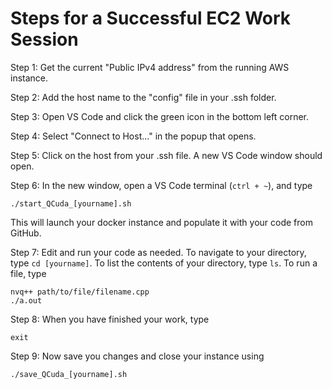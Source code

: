 # Steps for a Successful EC2 Work Session

Step 1: Get the current "Public IPv4 address" from the running AWS instance.

Step 2: Add the host name to the "config" file in your .ssh folder.

Step 3: Open VS Code and click the green icon in the bottom left corner.

Step 4: Select "Connect to Host..." in the popup that opens.

Step 5: Click on the host from your .ssh file. A new VS Code window should open.

Step 6: In the new window, open a VS Code terminal (```ctrl + ~```), and type
```
./start_QCuda_[yourname].sh
```
This will launch your docker instance and populate it with your code from GitHub.

Step 7: Edit and run your code as needed. To navigate to your directory, type ```cd [yourname]```. To list the contents of your directory, type ```ls```. To run a file, type
```
nvq++ path/to/file/filename.cpp
./a.out
```

Step 8: When you have finished your work, type
```
exit
```

Step 9: Now save you changes and close your instance using
```
./save_QCuda_[yourname].sh
```

